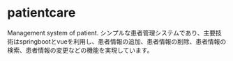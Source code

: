 # patientcare
Management system of patient.
シンプルな患者管理システムであり、主要技術はspringbootとvueを利用し、患者情報の追加、患者情報の削除、患者情報の検索、患者情報の変更などの機能を実現しています。
